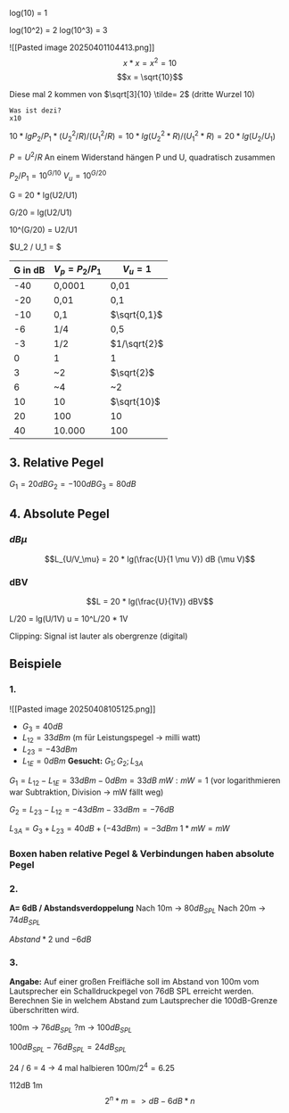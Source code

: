 log(10) = 1

log(10^2) = 2
log(10^3) = 3


![[Pasted image 20250401104413.png]]
$$x * x = x^2 = 10$$
$$x = \sqrt{10}$$

Diese mal 2 kommen von $\sqrt[3]{10} \tilde= 2$ (dritte Wurzel 10)

	Was ist dezi?
	x10

$10 * lg{P_2} / {P_1} * (U^2_2 / R) / (U^2_1 /R) = 10 * lg(U^2_2 * R) / (U^2_1 * R) = 20 * lg(U_2/U_1)$ 

$P = U^2 / R$ 
An einem Widerstand hängen P und U, quadratisch zusammen

$P_2 / P_1 = 10^{G/10}$
$V_u = 10^{G/20}$

G = 20 * lg(U2/U1)

G/20 = lg(U2/U1)

10^(G/20) = U2/U1



$U_2 / U_1 = $

| G in dB | $V_p = P_2 / P_1$ | $V_u = 1$    |
| ------- | ----------------- | ------------ |
| -40     | 0,0001            | 0,01         |
| -20     | 0,01              | 0,1          |
| -10     | 0,1               | $\sqrt{0,1}$ |
| -6      | 1/4               | 0,5          |
| -3      | 1/2               | $1/\sqrt{2}$ |
| 0       | 1                 | 1            |
| 3       | ~2                | $\sqrt{2}$   |
| 6       | ~4                | ~2           |
| 10      | 10                | $\sqrt{10}$  |
| 20      | 100               | 10           |
| 40      | 10.000            | 100          |
	
## 3. Relative Pegel

$G_1 = 20dB G_2 = -100dB G_3 = 80dB$

## 4. Absolute Pegel

### $dB\mu$

$$L_{U/V_\mu} = 20 * lg(\frac{U}{1 \mu V}) dB (\mu V)$$

### dBV

$$L = 20 * lg(\frac{U}{1V}) dBV$$

L/20 = lg(U/1V)
	u = 10^L/20 * 1V

Clipping: Signal ist lauter als obergrenze (digital)

## Beispiele

### 1.

![[Pasted image 20250408105125.png]]
* $G_3 = 40dB$
* $L_{12} = 33dBm$ (m für Leistungspegel -> milli watt)
* $L_{23} = -43dBm$
* $L_{1E} = 0dBm$
**Gesucht:** $G_1; G_2; L_{3A}$

$G_1 = L_{12} - L_{1E} = 33dBm - 0dBm = 33dB$
$mW : mW = 1$ (vor logarithmieren war Subtraktion, Division -> mW fällt weg)

$G_2 = L_{23} - L_{12} = -43dBm - 33dBm = -76dB$

$L_{3A} = G_3 + L_{23} = 40dB + (-43dBm) = -3dBm$
$1 * mW = mW$

### Boxen haben relative Pegel & Verbindungen haben absolute Pegel

### 2.
**A= 6dB / Abstandsverdoppelung**
Nach 10m -> $80dB_{SPL}$ 
Nach 20m -> $74dB_{SPL}$

$Abstand * 2$ und $-6dB$

### 3.
**Angabe:**
Auf einer großen Freifläche soll im Abstand von 100m vom Lautsprecher ein Schalldruckpegel von 76dB SPL erreicht werden.
Berechnen Sie in welchem Abstand zum Lautsprecher die 100dB-Grenze überschritten wird.

100m -> $76dB_{SPL}$
?m -> $100dB_{SPL}$

$100dB_{SPL} - 76dB_{SPL} = 24dB_{SPL}$

24 / 6 = 4
-> 4 mal halbieren
$100m / 2^4 = 6.25$



112dB 1m
$$2^n * m => dB - 6dB * n$$
